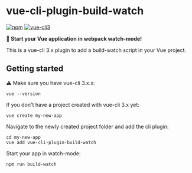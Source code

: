# vue-cli-plugin-build-watch

[![npm](https://img.shields.io/npm/v/vue-cli-plugin-build-watch.svg)](https://www.npmjs.com/package/vue-cli-plugin-build-watch)
[![vue-cli3](https://img.shields.io/badge/vue--cli-3.x-brightgreen.svg)](https://github.com/vuejs/vue-cli)

**:rocket: Start your Vue application in webpack watch-mode!**

This is a vue-cli 3.x plugin to add a build-watch script in your Vue project.

## Getting started

:warning: Make sure you have vue-cli 3.x.x:

```
vue --version
```

If you don't have a project created with vue-cli 3.x yet:

```
vue create my-new-app
```

Navigate to the newly created project folder and add the cli plugin:

```
cd my-new-app
vue add vue-cli-plugin-build-watch
```

Start your app in watch-mode:

```
npm run build-watch
```